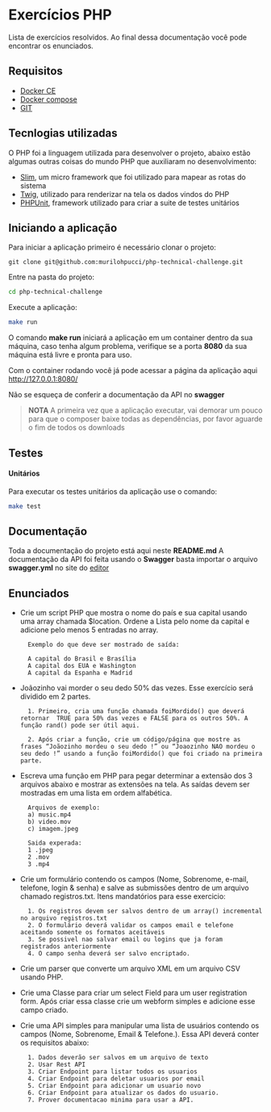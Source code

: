 # Exercícios PHP #

Lista de exercícios resolvidos. Ao final dessa documentação você pode encontrar os enunciados.

## Requisitos ##

* [Docker CE](https://docs.docker.com/install/)
* [Docker compose](https://docs.docker.com/compose/install/)
* [GIT](https://git-scm.com/downloads)

## Tecnlogias utilizadas ##

O PHP foi a linguagem utilizada para desenvolver o projeto, abaixo estão algumas outras coisas do mundo PHP que auxiliaram no desenvolvimento:

* [Slim](http://www.slimframework.com/), um micro framework que foi utilizado para mapear as rotas do sistema
* [Twig](https://twig.symfony.com/), utilizado para renderizar na tela os dados vindos do PHP
* [PHPUnit](https://phpunit.de/), framework utilizado para criar a suite de testes unitários

## Iniciando a aplicação ##

Para iniciar a aplicação primeiro é necessário clonar o projeto:
```git
git clone git@github.com:murilohpucci/php-technical-challenge.git
```

Entre na pasta do projeto:
```bash
cd php-technical-challenge
```

Execute a aplicação:
```bash
make run
```

O comando **make run** iniciará a aplicação em um container dentro da sua máquina, caso tenha algum problema, verifique se a porta **8080** da sua máquina está livre e pronta para uso.

Com o container rodando você já pode acessar a página da aplicação aqui http://127.0.0.1:8080/

Não se esqueça de conferir a documentação da API no **swagger** 

> **NOTA** A primeira vez que a aplicação executar, vai demorar um pouco para que o composer baixe todas as dependências, por favor aguarde o fim de todos os downloads

## Testes ##

#### Unitários ####

Para executar os testes unitários da aplicação use o comando:
```bash
make test
```

## Documentação ##

Toda a documentação do projeto está aqui neste **README.md**
A documentação da API foi feita usando o **Swagger** basta importar o arquivo **swagger.yml** no site do [editor](https://editor.swagger.io/) 

## Enunciados ##

* Crie um script PHP que mostra o nome do país e sua capital usando uma array chamada $location. Ordene a Lista pelo nome da capital e adicione pelo menos 5 entradas no array.

        Exemplo do que deve ser mostrado de saída:

        A capital do Brasil e Brasília
        A capital dos EUA e Washington 
        A capital da Espanha e Madrid 


* Joãozinho vai morder o seu dedo 50% das vezes. Esse exercício será dividido em 2 partes. 

        1. Primeiro, cria uma função chamada foiMordido() que deverá retornar  TRUE para 50% das vezes e FALSE para os outros 50%. A função rand() pode ser útil aqui.
       
        2. Após criar a função, crie um código/página que mostre as frases “Joãozinho mordeu o seu dedo !” ou “Joaozinho NAO mordeu o seu dedo !” usando a função foiMordido() que foi criado na primeira parte.


* Escreva uma função em PHP para pegar determinar a extensão dos 3 arquivos abaixo e mostrar as extensões na tela. As saídas devem ser mostradas em uma lista em ordem alfabética.

        Arquivos de exemplo:
        a) music.mp4
        b) video.mov
        c) imagem.jpeg

        Saida experada:
        1 .jpeg
        2 .mov
        3 .mp4

* Crie um formulário contendo os campos (Nome, Sobrenome, e-mail, telefone, login & senha) e salve as submissões dentro de um arquivo chamado registros.txt. Itens mandatórios para esse exercicio:

        
        1. Os registros devem ser salvos dentro de um array() incremental no arquivo registros.txt
	    2. O formulário deverá validar os campos email e telefone aceitando somente os formatos aceitáveis
	    3. Se possivel nao salvar email ou logins que ja foram registrados anteriormente
	    4. O campo senha deverá ser salvo encriptado. 


* Crie um parser que converte um arquivo XML em um arquivo CSV usando PHP.

* Crie uma Classe para criar um select Field para um user registration form. Após criar essa classe crie um webform simples e adicione esse campo criado.

* Crie uma API simples para manipular uma lista de usuários contendo os campos (Nome, Sobrenome, Email & Telefone.). Essa API deverá conter os requisitos abaixo:

        1. Dados deverão ser salvos em um arquivo de texto
        2. Usar Rest API
        3. Criar Endpoint para listar todos os usuarios
        4. Criar Endpoint para deletar usuarios por email
        5. Criar Endpoint para adicionar um usuario novo
        6. Criar Endpoint para atualizar os dados do usuario.
        7. Prover documentacao minima para usar a API.